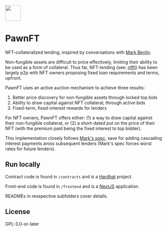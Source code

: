 <img src="https://www.pawnft.co/vectors/logo.svg" width="50" />

# PawnFT

NFT-collateralized lending, inspired by conversations with [Mark Beylin](https://twitter.com/MarkBeylin/status/1416959609143808003).

Non-fungible assets are difficult to price effectively, limiting their ability to be used as a form of collateral. Thus far, NFT-lending (see: [nftfi](https://nftfi.com/)) has been largely p2p with NFT owners proposing fixed loan requirements and terms, upfront.

PawnFT uses an active auction mechanism to achieve three results:

1. Better price discovery for non-fungible assets through locked top bids
2. Ability to draw capital against NFT collateral, through active bids
3. Fixed-term, fixed-interest rewards for lenders

For NFT owners, PawnFT offers either: (1) a way to draw capital against their non-fungible collateral, or (2) a short-dated put on the price of their NFT (with the premium paid being the fixed interest to top bidder).

This implementation closely follows [Mark's spec](https://twitter.com/MarkBeylin/status/1416979784886886402?s=20), save for adding cascading interest payments aross subsequent lenders (Mark's spec forces worst rates for future lenders).

## Run locally

Contract code is found in `/contracts` and is a [Hardhat](https://hardhat.org/) project.

Front-end code is found in `/frontend` and is a [NextJS](https://nextjs.org) application.

READMEs in resepective subfolders cover details.

## License

GPL-3.0-or-later
